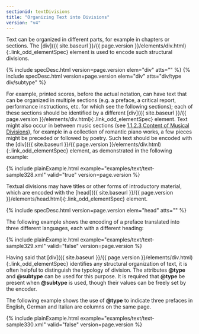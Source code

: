 ```yaml
---
sectionid: textDivisions
title: "Organizing Text into Divisions"
version: "v4"
---
```




Text can be organized in different parts, for example in chapters or sections. The
[div]({{ site.baseurl }}/{{ page.version }}/elements/div.html){:.link_odd_elementSpec} element is used to encode such structural divisions.



{% include specDesc.html version=page.version elem="div" atts="" %}
{% include specDesc.html version=page.version elem="div" atts="div/type div/subtype" %}



For example, printed scores, before the actual notation, can have text that can be
organized
in multiple sections (e.g. a preface, a critical report, performance instructions,
etc. for
which see the following sections); each of these sections should be identified by
a different
[div]({{ site.baseurl }}/{{ page.version }}/elements/div.html){:.link_odd_elementSpec} element. Text might also occur in between music sections (see <a class="link_ptr" title="Content of Musical Divisions" href="{{ site.baseurl }}/{{ page.version }}/guidelines/shared.html#sharedMdivContent">1.1.2.3 Content of Musical Divisions</a>), for example in a collection of romantic piano works, a few
pieces might be preceded or followed by poetry. Such text should be encoded with the
[div]({{ site.baseurl }}/{{ page.version }}/elements/div.html){:.link_odd_elementSpec} element, as demonstrated in the following example:

{% include plainExample.html example="examples/text/text-sample328.xml" valid="true" version=page.version %}


Textual divisions may have titles or other forms of introductory material, which are
encoded
with the [head]({{ site.baseurl }}/{{ page.version }}/elements/head.html){:.link_odd_elementSpec} element.




{% include specDesc.html version=page.version elem="head" atts="" %}




The following example shows the encoding of a preface translated into three different
languages, each with a different heading:


{% include plainExample.html example="examples/text/text-sample329.xml" valid="false" version=page.version %}

Having said that [div]({{ site.baseurl }}/{{ page.version }}/elements/div.html){:.link_odd_elementSpec} identifies any structural organization of text, it
is often helpful to distinguish the typology of division. The attributes **@type** and
**@subtype** can be used for this purpose. It is required that **@type** be
present when **@subtype** is used, though their values can be freely set by the
encoder.


The following example shows the use of **@type** to indicate three prefaces in English,
German and Italian are columns on the same page.

{% include plainExample.html example="examples/text/text-sample330.xml" valid="false" version=page.version %}

